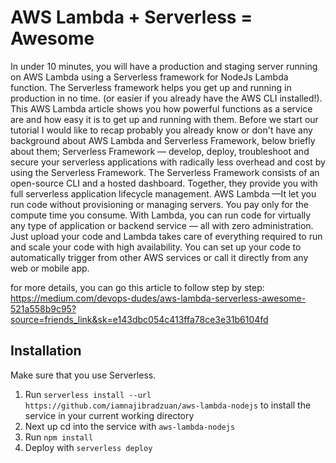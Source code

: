 # AWS Lambda + Serverless = Awesome
In under 10 minutes, you will have a production and staging server running on AWS Lambda using a Serverless framework for NodeJs Lambda function. The Serverless framework helps you get up and running in production in no time. (or easier if you already have the AWS CLI installed!). This AWS Lambda article shows you how powerful functions as a service are and how easy it is to get up and running with them. Before we start our tutorial I would like to recap probably you already know or don't have any background about AWS Lambda and Serverless Framework, below briefly about them;
Serverless Framework — develop, deploy, troubleshoot and secure your serverless applications with radically less overhead and cost by using the Serverless Framework. The Serverless Framework consists of an open-source CLI and a hosted dashboard. Together, they provide you with full serverless application lifecycle management.
AWS Lambda —It let you run code without provisioning or managing servers. You pay only for the compute time you consume. With Lambda, you can run code for virtually any type of application or backend service — all with zero administration. Just upload your code and Lambda takes care of everything required to run and scale your code with high availability. You can set up your code to automatically trigger from other AWS services or call it directly from any web or mobile app.

for more details, you can go this article to follow step by step:
https://medium.com/devops-dudes/aws-lambda-serverless-awesome-521a558b9c95?source=friends_link&sk=e143dbc054c413ffa78ce3e31b6104fd

## Installation

Make sure that you use Serverless.

1. Run `serverless install --url https://github.com/iamnajibradzuan/aws-lambda-nodejs` to install the service in your current working directory
2. Next up cd into the service with `aws-lambda-nodejs`
3. Run `npm install`
4. Deploy with `serverless deploy`


